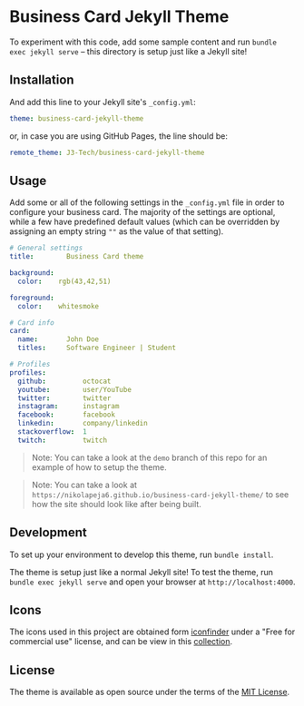 # Business Card Jekyll Theme

To experiment with this code, add some sample content and run `bundle exec jekyll serve` – this directory is setup just like a Jekyll site!

## Installation

And add this line to your Jekyll site's `_config.yml`:

```yaml
theme: business-card-jekyll-theme
```

or, in case you are using GitHub Pages, the line should be:

```yaml
remote_theme: J3-Tech/business-card-jekyll-theme
```

## Usage

Add some or all of the following settings in the `_config.yml` file in order to configure your business card.
The majority of the settings are optional, while a few have predefined default values
(which can be overridden by assigning an empty string `""` as the value of that setting).

```yaml
# General settings
title:        Business Card theme

background:
  color:    rgb(43,42,51)

foreground:
  color:    whitesmoke

# Card info
card:
  name:       John Doe
  titles:     Software Engineer | Student

# Profiles
profiles:
  github:         octocat
  youtube:        user/YouTube
  twitter:        twitter
  instagram:      instagram
  facebook:       facebook
  linkedin:       company/linkedin
  stackoverflow:  1
  twitch:         twitch
```

> Note: You can take a look at the `demo` branch of this repo for an example of how to setup the theme.

> Note: You can take a look at `https://nikolapeja6.github.io/business-card-jekyll-theme/` to see 
> how the site should look like after being built.

## Development

To set up your environment to develop this theme, run `bundle install`.

The theme is setup just like a normal Jekyll site! To test the theme, run `bundle exec jekyll serve` and open your browser at `http://localhost:4000`.

## Icons

The icons used in this project are obtained form [iconfinder](https://www.iconfinder.com/) under a "Free for commercial use" license,
and can be view in this [collection](https://www.iconfinder.com/collections/collection/1940658).

## License

The theme is available as open source under the terms of the [MIT License](https://opensource.org/licenses/MIT).
